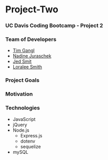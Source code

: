 # Project-Two


### UC Davis Coding Bootcamp - Project 2

### Team of Developers
* [Tim Gangl](https://github.com/TimGangl)
* [Nadine Juraschek](https://github.com/nadinejuraschek)
* [Jed Smit](https://github.com/jedsmit)
* [Loralee Smith](https://github.com/LoraleeSmith)

### Project Goals

### Motivation

### Technologies
* JavaScript
* jQuery
* Node.js
    * Express.js
    * dotenv
    * sequelize
* mySQL